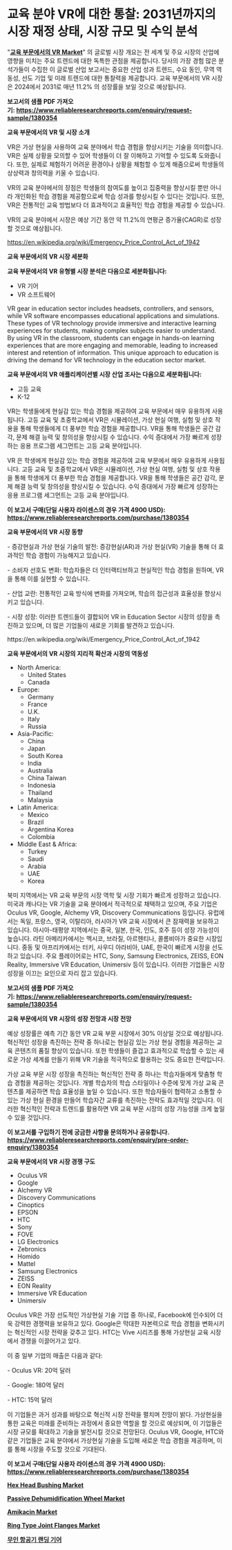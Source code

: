 <p><h1>교육 분야 VR에 대한 통찰: 2031년까지의 시장 재정 상태, 시장 규모 및 수익 분석</h1></p><p>"<strong><a href="https://www.reliableresearchreports.com/vr-in-education-sector-r1380354">교육 부문에서의 VR Market</a></strong>" 의 글로벌 시장 개요는 전 세계 및 주요 시장의 산업에 영향을 미치는 주요 트렌드에 대한 독특한 관점을 제공합니다. 당사의 가장 경험 많은 분석가들이 수집한 이 글로벌 산업 보고서는 중요한 산업 성과 트렌드, 수요 동인, 무역 역동성, 선도 기업 및 미래 트렌드에 대한 통찰력을 제공합니다. 교육 부문에서의 VR 시장은 2024에서 2031로 매년 11.2% 의 성장률을 보일 것으로 예상됩니다.</p>
<p><strong>보고서의 샘플 PDF 가져오기:&nbsp;<a href="https://www.reliableresearchreports.com/enquiry/request-sample/1380354">https://www.reliableresearchreports.com/enquiry/request-sample/1380354</a></strong></p>
<p><strong>교육 부문에서의 VR 및 시장 소개</strong></p>
<p><p>VR은 가상 현실을 사용하여 교육 분야에서 학습 경험을 향상시키는 기술을 의미합니다. VR은 실제 상황을 모의할 수 있어 학생들이 더 잘 이해하고 기억할 수 있도록 도와줍니다. 또한, 실제로 체험하기 어려운 환경이나 상황을 체험할 수 있게 해줌으로써 학생들의 상상력과 창의력을 키울 수 있습니다. </p><p>VR의 교육 분야에서의 장점은 학생들의 참여도를 높이고 집중력을 향상시킬 뿐만 아니라 개인화된 학습 경험을 제공함으로써 학습 성과를 향상시킬 수 있다는 것입니다. 또한, VR은 전통적인 교육 방법보다 더 효과적이고 효율적인 학습 경험을 제공할 수 있습니다.</p><p>VR의 교육 분야에서 시장은 예상 기간 동안 약 11.2%의 연평균 증가율(CAGR)로 성장할 것으로 예상됩니다.</p></p>
<p><a href="https://en.wikipedia.org/wiki/Emergency_Price_Control_Act_of_1942">https://en.wikipedia.org/wiki/Emergency_Price_Control_Act_of_1942</a></p>
<p><strong>교육 부문에서의 VR 시장 세분화</strong></p>
<p><strong>교육 부문에서의 VR 유형별 시장 분석은 다음으로 세분화됩니다:</strong></p>
<p><ul><li>VR 기어</li><li>VR 소프트웨어</li></ul></p>
<p><p>VR gear in education sector includes headsets, controllers, and sensors, while VR software encompasses educational applications and simulations. These types of VR technology provide immersive and interactive learning experiences for students, making complex subjects easier to understand. By using VR in the classroom, students can engage in hands-on learning experiences that are more engaging and memorable, leading to increased interest and retention of information. This unique approach to education is driving the demand for VR technology in the education sector market.</p></p>
<p><strong>교육 부문에서의 VR 애플리케이션별 시장 산업 조사는 다음으로 세분화됩니다:</strong></p>
<p><ul><li>고등 교육</li><li>K-12</li></ul></p>
<p><p>VR는 학생들에게 현실감 있는 학습 경험을 제공하여 교육 부문에서 매우 유용하게 사용됩니다. 고등 교육 및 초중학교에서 VR은 시뮬레이션, 가상 현실 여행, 실험 및 상호 작용을 통해 학생들에게 더 풍부한 학습 경험을 제공합니다. VR을 통해 학생들은 공간 감각, 문제 해결 능력 및 창의성을 향상시킬 수 있습니다. 수익 증대에서 가장 빠르게 성장하는 응용 프로그램 세그먼트는 고등 교육 분야입니다. </p><p>VR 은 학생에게 현실감 있는 학습 경험을 제공하여 교육 부문에서 매우 유용하게 사용됩니다. 고등 교육 및 초중학교에서 VR은 시뮬레이션, 가상 현실 여행, 실험 및 상호 작용을 통해 학생에게 더 풍부한 학습 경험을 제공합니다. VR을 통해 학생들은 공간 감각, 문제 해결 능력 및 창의성을 향상시킬 수 있습니다. 수익 증대에서 가장 빠르게 성장하는 응용 프로그램 세그먼트는 고등 교육 분야입니다.</p></p>
<p><strong>이 보고서 구매(단일 사용자 라이센스의 경우 가격 4900 USD): <a href="https://www.reliableresearchreports.com/purchase/1380354">https://www.reliableresearchreports.com/purchase/1380354</a></strong></p>
<p><strong>교육 부문에서의 VR 시장 동향</strong></p>
<p><p>- 증강현실과 가상 현실 기술의 발전: 증강현실(AR)과 가상 현실(VR) 기술을 통해 더 효과적인 학습 경험이 가능해지고 있습니다.</p><p>- 소비자 선호도 변화: 학습자들은 더 인터랙티브하고 현실적인 학습 경험을 원하며, VR을 통해 이를 실현할 수 있습니다.</p><p>- 산업 교란: 전통적인 교육 방식에 변화를 가져오며, 학습의 접근성과 효율성을 향상시키고 있습니다.</p><p>- 시장 성장: 이러한 트렌드들이 결합되어 VR in Education Sector 시장의 성장을 촉진하고 있으며, 더 많은 기업들이 새로운 기회를 발견하고 있습니다.</p></p>
<p>https://en.wikipedia.org/wiki/Emergency_Price_Control_Act_of_1942</p>
<p><strong>교육 부문에서의 VR 시장의 지리적 확산과 시장의 역동성</strong></p>
<p><ul>
    <li>
        North America:
        <ul>
            <li>United States</li>
            <li>Canada</li>
        </ul>
    </li>
    <li>
        Europe:
        <ul>
            <li>Germany</li>
            <li>France</li>
            <li>U.K.</li>
            <li>Italy</li>
            <li>Russia</li>
        </ul>
    </li>
    <li>
        Asia-Pacific:
        <ul>
            <li>China</li>
            <li>Japan</li>
            <li>South Korea</li>
            <li>India</li>
            <li>Australia</li>
            <li>China Taiwan</li>
            <li>Indonesia</li>
            <li>Thailand</li>
            <li>Malaysia</li>
        </ul>
    </li>
    <li>
        Latin America:
        <ul>
            <li>Mexico</li>
            <li>Brazil</li>
            <li>Argentina Korea</li>
            <li>Colombia</li>
        </ul>
    </li>
    <li>
        Middle East & Africa:
        <ul>
            <li>Turkey</li>
            <li>Saudi</li>
            <li>Arabia</li>
            <li>UAE</li>
            <li>Korea</li>
        </ul>
    </li>
    </ul></p>
<p><p>북미 지역에서는 VR 교육 부문의 시장 역학 및 시장 기회가 빠르게 성장하고 있습니다. 미국과 캐나다는 VR 기술을 교육 분야에서 적극적으로 채택하고 있으며, 주요 기업은 Oculus VR, Google, Alchemy VR, Discovery Communications 등입니다. 유럽에서는 독일, 프랑스, 영국, 이탈리아, 러시아가 VR 교육 시장에서 큰 잠재력을 보유하고 있습니다. 아시아-태평양 지역에서는 중국, 일본, 한국, 인도, 호주 등이 성장 가능성이 높습니다. 라틴 아메리카에서는 멕시코, 브라질, 아르헨티나, 콜롬비아가 중요한 시장입니다. 중동 및 아프리카에서는 터키, 사우디 아라비아, UAE, 한국이 빠르게 시장을 선도하고 있습니다. 주요 플레이어로는 HTC, Sony, Samsung Electronics, ZEISS, EON Reality, Immersive VR Education, Unimersiv 등이 있습니다. 이러한 기업들은 시장 성장을 이끄는 요인으로 자리 잡고 있습니다.</p></p>
<p><strong>보고서의 샘플 PDF 가져오기:&nbsp;<a href="https://www.reliableresearchreports.com/enquiry/request-sample/1380354">https://www.reliableresearchreports.com/enquiry/request-sample/1380354</a></strong></p>
<p><strong>교육 부문에서의 VR 시장의 성장 전망과 시장 전망</strong></p>
<p><p>예상 성장률은 예측 기간 동안 VR 교육 부문 시장에서 30% 이상일 것으로 예상됩니다. 혁신적인 성장을 촉진하는 전략 중 하나로는 현실감 있는 가상 현실 경험을 제공하는 교육 콘텐츠의 품질 향상이 있습니다. 또한 학생들이 즐겁고 효과적으로 학습할 수 있는 새로운 가상 세계를 만들기 위해 VR 기술을 적극적으로 활용하는 것도 중요한 전략입니다.</p><p>가상 교육 부문 시장 성장을 촉진하는 혁신적인 전략 중 하나는 학습자들에게 맞춤형 학습 경험을 제공하는 것입니다. 개별 학습자의 학습 스타일이나 수준에 맞게 가상 교육 콘텐츠를 제공하면 학습 효율성을 높일 수 있습니다. 또한 학습자들이 협력하고 소통할 수 있는 가상 현실 환경을 만들어 학습자간 교류를 촉진하는 전략도 효과적일 것입니다. 이러한 혁신적인 전략과 트렌드를 활용하면 VR 교육 부문 시장의 성장 가능성을 크게 높일 수 있을 것입니다.</p></p>
<p><strong>이 보고서를 구입하기 전에 궁금한 사항을 문의하거나 공유합니다. <a href="https://www.reliableresearchreports.com/enquiry/pre-order-enquiry/1380354">https://www.reliableresearchreports.com/enquiry/pre-order-enquiry/1380354</a></strong></p>
<p><strong>교육 부문에서의 VR 시장 경쟁 구도</strong></p>
<p><ul><li>Oculus VR</li><li>Google</li><li>Alchemy VR</li><li>Discovery Communications</li><li>Cinoptics</li><li>EPSON</li><li>HTC</li><li>Sony</li><li>FOVE</li><li>LG Electronics</li><li>Zebronics</li><li>Homido</li><li>Mattel</li><li>Samsung Electronics</li><li>ZEISS</li><li>EON Reality</li><li>Immersive VR Education</li><li>Unimersiv</li></ul></p>
<p><p>Oculus VR은 가장 선도적인 가상현실 기술 기업 중 하나로, Facebook에 인수되어 더욱 강력한 경쟁력을 보유하고 있다. Google은 막대한 자본력으로 학습 경험을 변화시키는 혁신적인 시장 전략을 갖추고 있다. HTC는 Vive 시리즈를 통해 가상현실 교육 시장에서 경쟁을 이끌어가고 있다. </p><p>이 중 일부 기업의 매출은 다음과 같다:</p><p>- Oculus VR: 20억 달러</p><p>- Google: 180억 달러</p><p>- HTC: 15억 달러</p><p>이 기업들은 과거 성과를 바탕으로 혁신적 시장 전략을 펼치며 전망이 밝다. 가상현실을 통한 교육은 미래를 준비하는 과정에서 중요한 역할을 할 것으로 예상되며, 이 기업들은 시장 규모를 확대하고 기술을 발전시킬 것으로 전망된다. Oculus VR, Google, HTC와 같은 기업들은 교육 분야에서 가상현실 기술을 도입해 새로운 학습 경험을 제공하며, 이를 통해 시장을 주도할 것으로 기대된다.</p></p>
<p><strong>이 보고서 구매(단일 사용자 라이센스의 경우 가격 4900 USD): <a href="https://www.reliableresearchreports.com/purchase/1380354">https://www.reliableresearchreports.com/purchase/1380354</a></strong></p>
<p><strong><p><a href="https://www.linkedin.com/pulse/global-hex-head-bushing-market-focus-product-type-stainless-rvvuf?trackingId=4qDCaleCQ0KTWxXqto30VA%3D%3D">Hex Head Bushing Market</a></p><p><a href="https://medium.com/@marcoshoppe2023/passive-dehumidification-wheel-market-share-and-new-trends-analysis-by-its-type-application-be1704161bda">Passive Dehumidification Wheel Market</a></p><p><a href="https://github.com/sifatuddin25/Market-Research-Report-List-2/blob/main/amikacin-market.md">Amikacin Market</a></p><p><a href="https://www.linkedin.com/pulse/ring-type-joint-flanges-market-analysis-report-global-insights-bwqlf?trackingId=iYktMKETSQ%2B%2Fa6vORnMj1w%3D%3D">Ring Type Joint Flanges Market</a></p><p><a href="https://github.com/sougarounis/Market-Research-Report-List-5/blob/main/700824185101.md">무인 항공기 랜딩 기어</a></p></strong></p>
<p></p>